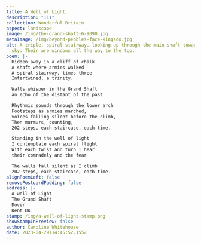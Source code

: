 ```yaml
---
title: A Well of Light.
description: "111"
collection: Wonderful Britain
aspect: landscape
image: /img/the-grand-shaft-6-9090.jpg
metaImage: /img/beyond-pebbles-face-kingsdo.jpg
alt: A triple, spiral stairway, looking up through the main shaft towards the
  sky. Their are windows all the way to the top.
poem: |-
  Hidden away in a cliff of chalk
  A shaft where armies walked
  A spiral stairway, times three
  Intertwined, a trinity.

  Walls whisper in the Grand Shaft 
  an echo of the distant of the past

  Rhythmic sounds through the lower arch 
  Footsteps as armies marched, 
  voices falling silent before the climb, 
  Then murmurs, counting, 
  202 steps, each staircase, each time.

  Standing in the well of light 
  I contemplate each spiral flight
  With each twist and turn I hear 
  their comradely and the fear

  The walls fall silent as I climb
  202 steps, each staircase, each time.
alignPoemLeft: false
removePostcardPadding: false
address: |-
  A well of Light
  The Grand Shaft
  Dover
  Kent UK
stamp: /img/a-well-of-light-stamp.png
showStampInPreview: false
author: Caroline Whitehouse
date: 2023-04-29T14:45:52.155Z
---
```

